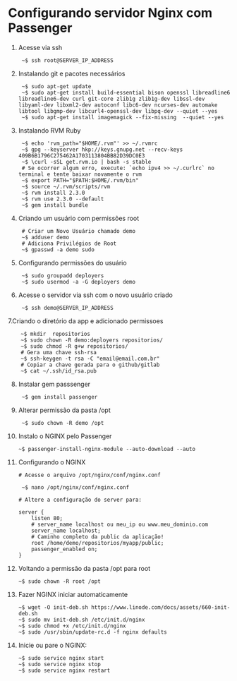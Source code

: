 # Configurando servidor Nginx com Passenger 

1. Acesse via ssh

		~$ ssh root@SERVER_IP_ADDRESS

2. Instalando git e pacotes necessários
		
		~$ sudo apt-get update
		~$ sudo apt-get install build-essential bison openssl libreadline6 libreadline6-dev curl git-core zlib1g zlib1g-dev libssl-dev libyaml-dev libxml2-dev autoconf libc6-dev ncurses-dev automake libtool libgmp-dev libcurl4-openssl-dev libpq-dev --quiet --yes
		~$ sudo apt-get install imagemagick --fix-missing  --quiet --yes

3. Instalando RVM Ruby
		
		~$ echo 'rvm_path="$HOME/.rvm"' >> ~/.rvmrc
		~$ gpg --keyserver hkp://keys.gnupg.net --recv-keys 409B6B1796C275462A1703113804BB82D39DC0E3
		~$ \curl -sSL get.rvm.io | bash -s stable 
		# Se ocorrer algum erro, execute: `echo ipv4 >> ~/.curlrc` no terminal e tente baixar novamente o rvm
		~$ export PATH="$PATH:$HOME/.rvm/bin"
		~$ source ~/.rvm/scripts/rvm
		~$ rvm install 2.3.0
		~$ rvm use 2.3.0 --default
		~$ gem install bundle

4. Criando um usuário com permissões root

		# Criar um Novo Usuário chamado demo
		~$ adduser demo 
		# Adiciona Privilégios de Root
		~$ gpasswd -a demo sudo
  
5. Configurando permissões do usuário
		
		~$ sudo groupadd deployers
		~$ sudo usermod -a -G deployers demo
		
6. Acesse o servidor via ssh com o novo usuário criado

		~$ ssh demo@SERVER_IP_ADDRESS
	
7.Criando o diretório da app e adicionado permissoes

		~$ mkdir  repositorios
		~$ sudo chown -R demo:deployers repositorios/
		~$ sudo chmod -R g+w repositorios/
		# Gera uma chave ssh-rsa
		~$ ssh-keygen -t rsa -C "email@email.com.br"
		# Copiar a chave gerada para o github/gitlab
		~$ cat ~/.ssh/id_rsa.pub 
		
8. Instalar gem passsenger

		~$ gem install passenger
		
9. Alterar permissão da pasta /opt

		~$ sudo chown -R demo /opt
		
10. Instalo o NGINX pelo Passenger
		
		~$ passenger-install-nginx-module --auto-download --auto
		
11. Configurando o NGINX

		# Acesse o arquivo /opt/nginx/conf/nginx.conf
  
		 ~$ nano /opt/nginx/conf/nginx.conf
  
		# Altere a configuração do server para:

		server {
			listen 80;
			# server_name localhost ou meu_ip ou www.meu_dominio.com
			server_name localhost; 
			# Caminho completo da public da aplicação!
			root /home/demo/repositorios/myapp/public;
			passenger_enabled on;
		}

12. Voltando a permissão da pasta /opt para root

		~$ sudo chown -R root /opt

13. Fazer NGINX iniciar automaticamente

		~$ wget -O init-deb.sh https://www.linode.com/docs/assets/660-init-deb.sh
		~$ sudo mv init-deb.sh /etc/init.d/nginx
		~$ sudo chmod +x /etc/init.d/nginx
		~$ sudo /usr/sbin/update-rc.d -f nginx defaults
		
14. Inicie ou pare o NGINX:

		~$ sudo service nginx start
		~$ sudo service nginx stop
		~$ sudo service nginx restart
